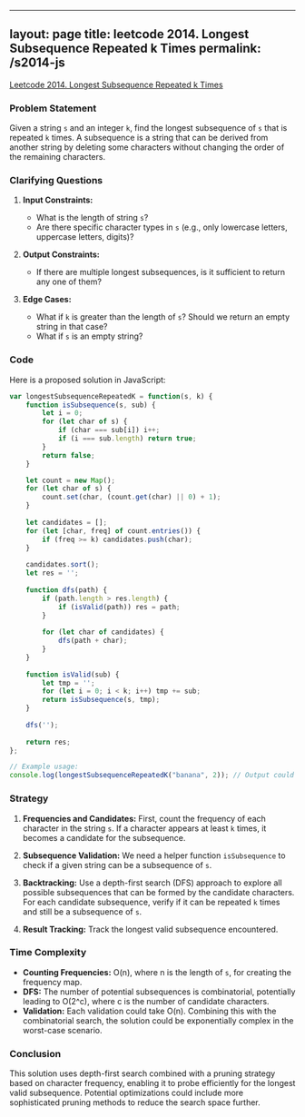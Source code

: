
---
layout: page
title: leetcode 2014. Longest Subsequence Repeated k Times
permalink: /s2014-js
---
[Leetcode 2014. Longest Subsequence Repeated k Times](https://algoadvance.github.io/algoadvance/l2014)
### Problem Statement
Given a string `s` and an integer `k`, find the longest subsequence of `s` that is repeated `k` times. A subsequence is a string that can be derived from another string by deleting some characters without changing the order of the remaining characters.

### Clarifying Questions
1. **Input Constraints:**
    - What is the length of string `s`?
    - Are there specific character types in `s` (e.g., only lowercase letters, uppercase letters, digits)?
  
2. **Output Constraints:**
    - If there are multiple longest subsequences, is it sufficient to return any one of them?

3. **Edge Cases:**
    - What if `k` is greater than the length of `s`? Should we return an empty string in that case?
    - What if `s` is an empty string? 

### Code
Here is a proposed solution in JavaScript:

```javascript
var longestSubsequenceRepeatedK = function(s, k) {
    function isSubsequence(s, sub) {
        let i = 0;
        for (let char of s) {
            if (char === sub[i]) i++;
            if (i === sub.length) return true;
        }
        return false;
    }

    let count = new Map();
    for (let char of s) {
        count.set(char, (count.get(char) || 0) + 1);
    }
    
    let candidates = [];
    for (let [char, freq] of count.entries()) {
        if (freq >= k) candidates.push(char);
    }
    
    candidates.sort();
    let res = '';
    
    function dfs(path) {
        if (path.length > res.length) {
            if (isValid(path)) res = path;
        }
        
        for (let char of candidates) {
            dfs(path + char);
        }
    }
    
    function isValid(sub) {
        let tmp = '';
        for (let i = 0; i < k; i++) tmp += sub;
        return isSubsequence(s, tmp);
    }
    
    dfs('');
    
    return res;
};

// Example usage:
console.log(longestSubsequenceRepeatedK("banana", 2)); // Output could be "ana" or "ban"
```

### Strategy
1. **Frequencies and Candidates:** First, count the frequency of each character in the string `s`. If a character appears at least `k` times, it becomes a candidate for the subsequence.
   
2. **Subsequence Validation:** We need a helper function `isSubsequence` to check if a given string can be a subsequence of `s`.

3. **Backtracking:** Use a depth-first search (DFS) approach to explore all possible subsequences that can be formed by the candidate characters. For each candidate subsequence, verify if it can be repeated `k` times and still be a subsequence of `s`.

4. **Result Tracking:** Track the longest valid subsequence encountered.

### Time Complexity
- **Counting Frequencies:** O(n), where n is the length of `s`, for creating the frequency map.
- **DFS:** The number of potential subsequences is combinatorial, potentially leading to O(2^c), where c is the number of candidate characters.
- **Validation:** Each validation could take O(n). Combining this with the combinatorial search, the solution could be exponentially complex in the worst-case scenario.

### Conclusion
This solution uses depth-first search combined with a pruning strategy based on character frequency, enabling it to probe efficiently for the longest valid subsequence. Potential optimizations could include more sophisticated pruning methods to reduce the search space further.